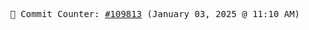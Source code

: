<p align="center">
    <samp>
        📮 Commit Counter: <a href="https://github.com/Javascript-void0/Javascript-void0/commits/main">#109813</a> (January 03, 2025 @ 11:10 AM)
    </samp>
</p>